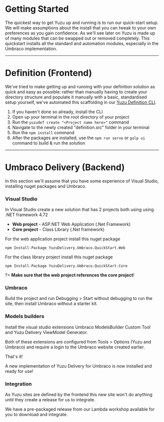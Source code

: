 # Getting Started

The quickest way to get Yuzu up and running is to run our quick-start setup. We will make assumptions about the install that you can tweak to your own preferences as you gain confidence. As we'll see later on Yuzu is made up of many modules that can be swapped out or removed completely. This quickstart installs all the standard and automation modules, especially in the Umbraco implementation.

---

# Definition (Frontend)
We've tried to make getting up and running with your definition solution as quick and easy as possible: rather than manually having to create your directory structure and populate it manually with a basic, standardised setup yourself, we've automated this scaffolding in our [Yuzu Definition CLI](definition/cli).

1.  If you haven't done so already, install the CLI
2.  Open up your terminal in the root directory of your project
3.  Run the `yuzudef create "<Project name here>"` command
4.  Navigate to the newly created "definition.src" folder in your terminal
5.  Run the `npm install` command
6.  After the packages are installed, use the `npm run serve` or `gulp ui` command to build & run the solution

---

# Umbraco Delivery (Backend)

In this section we'll assume that you have some experience of Visual Studio, installing nuget packages and Umbraco. 

### Visual Studio

In Visual Studio create a new solution that has 2 projects both using using .NET framework 4.72

- **Web project** - ASP.NET Web Application (.Net Framework) 
- **Core project** - Class Library (.Net framework)

For the web application project install this nuget package

```
npm Install-Package YuzuDelivery.Umbraco.QuickStart.Web
```

For the class library project install this nuget package

```
npm Install-Package YuzuDelivery.Umbraco.QuickStart.Core
```
?> **Make sure that the web project references the core project**!

### Umbraco

Build the project and run Debugging > Start without debugging to run the site, then install Umbraco without a starter kit.

### Models builders

Install the visual studio extensions Umbraco ModelsBuilder Custom Tool and Yuzu Delivery ViewModel Generator. 

Both of these extensions are configured from Tools > Options (Yuzu and Umbraco) and require a login to the Umbraco website created earlier.

That's it! 

A new implementation of Yuzu Delivery for Umbraco is now installed and ready for use!

### Integration

As Yuzu sites are defined by the frontend this new site won't do anything until they create a release for us to integrate. 

We have a pre-packaged release from our Lambda workshop available for you to download and integrate.

